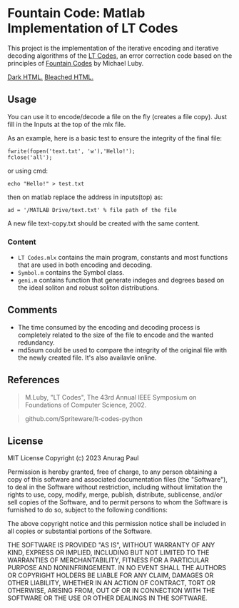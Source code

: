 # Fountain Code: Matlab Implementation of LT Codes

This project is the implementation of the iterative encoding and iterative decoding algorithms of the [LT Codes](https://en.wikipedia.org/wiki/LT_codes),
an error correction code based on the principles of [Fountain Codes](https://en.wikipedia.org/wiki/Fountain_code) by Michael Luby.

[Dark HTML.](https://anuragpaul0.github.io/LT-Codes/LT%20codes.html)          [Bleached HTML.](https://anuragpaul0.github.io/LT-Codes/LT%20bleach.html)

## Usage

You can use it to encode/decode a file on the fly (creates a file copy). Just fill in the Inputs at the top of the mlx file.

As an example, here is a basic test to ensure the integrity of the final file:
```
fwrite(fopen('text.txt', 'w'),'Hello!');
fclose('all');
```
or using cmd:
```
echo "Hello!" > test.txt
```
then on matlab replace the address in inputs(top) as:
```
ad = '/MATLAB Drive/text.txt' % file path of the file
```
A new file text-copy.txt should be created with the same content.

### Content

* `LT Codes.mlx` contains the main program, constants and most functions that are used in both encoding and decoding.
* `Symbol.m` contains the Symbol class.
* `geni.m` contains function that generate indeges and degrees based on the ideal soliton and robust soliton distributions.
## Comments
* The time consumed by the encoding and decoding process is completely related to the size of the file to encode and the wanted redundancy.
* md5sum could be used to compare the integrity of the original file with the newly created file. It's also availavle online.
## References

> M.Luby, "LT Codes", The 43rd Annual IEEE Symposium on Foundations of Computer Science, 2002.

> github.com/Spriteware/lt-codes-python

## License

MIT License
Copyright (c) 2023 Anurag Paul

Permission is hereby granted, free of charge, to any person obtaining a copy of this software and associated documentation files (the "Software"), to deal in the Software without restriction, including without limitation the rights to use, copy, modify, merge, publish, distribute, sublicense, and/or sell copies of the Software, and to permit persons to whom the Software is furnished to do so, subject to the following conditions:

The above copyright notice and this permission notice shall be included in all copies or substantial portions of the Software.

THE SOFTWARE IS PROVIDED "AS IS", WITHOUT WARRANTY OF ANY KIND, EXPRESS OR IMPLIED, INCLUDING BUT NOT LIMITED TO THE WARRANTIES OF MERCHANTABILITY, FITNESS FOR A PARTICULAR PURPOSE AND NONINFRINGEMENT. IN NO EVENT SHALL THE AUTHORS OR COPYRIGHT HOLDERS BE LIABLE FOR ANY CLAIM, DAMAGES OR OTHER LIABILITY, WHETHER IN AN ACTION OF CONTRACT, TORT OR OTHERWISE, ARISING FROM, OUT OF OR IN CONNECTION WITH THE SOFTWARE OR THE USE OR OTHER DEALINGS IN THE SOFTWARE.
